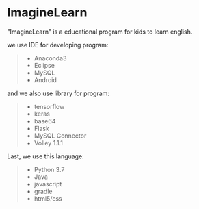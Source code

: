 # ImagineLearn
"ImagineLearn" is a educational program for kids to learn english.

we use IDE for developing program:
>- Anaconda3
>- Eclipse
>- MySQL
>- Android

and we also use library for program:
>- tensorflow
>- keras
>- base64
>- Flask
>- MySQL Connector
>- Volley 1.1.1

Last, we use this language:
>- Python 3.7
>- Java
>- javascript
>- gradle
>- html5/css
